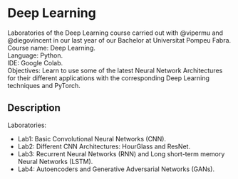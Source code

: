# Deep Learning

Laboratories of the Deep Learning course carried out with @vipermu and @diegovincent in our last year of our Bachelor at Universitat Pompeu Fabra.  
Course name: Deep Learning.  
Language: Python.  
IDE: Google Colab.  
Objectives: Learn to use some of the latest Neural Network Architectures for their different applications with the corresponding Deep Learning techniques and PyTorch.

## Description
Laboratories:
  - Lab1: Basic Convolutional Neural Networks (CNN).
  - Lab2: Different CNN Architectures: HourGlass and ResNet.
  - Lab3: Recurrent Neural Networks (RNN) and Long short-term memory Neural Networks (LSTM).
  - Lab4: Autoencoders and Generative Adversarial Networks (GANs).
